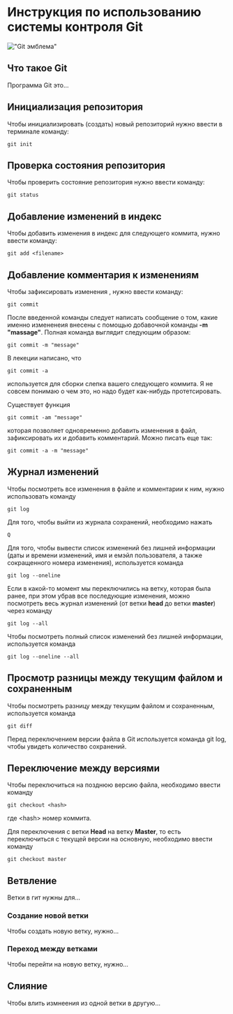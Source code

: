 #  **Инструкция по использованию системы контроля Git**

!["Git эмблема"](git.png)

## Что такое Git

Программа Git это...

## Инициализация репозитория

Чтобы инициализировать (создать) новый репозиторий нужно ввести в терминале команду:

    git init

## Проверка состояния репозитория

Чтобы проверить состояние репозитория нужно ввести команду:

    git status

## Добавление изменений в индекс 

Чтобы добавить изменения в индекс для следующего коммита, нужно ввести команду:

    git add <filename>

## Добавление комментария к изменениям

Чтобы зафиксировать изменения , нужно ввести команду:
    
    git commit

После введенной команды следует написать сообщение о том, какие именно измененеия внесены с помощью добавочной команды **-m "massage"**. Полная команда выглядит следующим образом:

    git commit -m "message"

В лекеции написано, что

    git commit -a

используется для сборки слепка вашего следующего коммита. Я не совсем понимаю о чем это, но надо будет как-нибудь протетсировать.

Существует функция 

    git commit -am "message"

которая позволяет одновременно добавить изменения в файл, зафиксировать их и добавить комментарий. Можно писать еще так:

    git commit -a -m "message"

## Журнал изменений

Чтобы посмотреть все изменения в файле и комментарии к ним, нужно использовать команду

    git log

Для того, чтобы выйти из журнала сохранений, необходимо нажать 

    Q

Для того, чтобы вывести список изменений без лишней информации (даты и времени изменений, имя и емэйл пользователя, а также сокращенного номера изменения), используется команда 

    git log --oneline

Если в какой-то момент мы переключились на ветку, которая была ранее, при этом убрав все последующие изменения, можно посмотреть весь журнал изменений (от ветки **head** до ветки **master**) через команду 

    git log --all

Чтобы посмотреть полный список изменений без лишней информации, используется команда

    git log --oneline --all

## Просмотр разницы между текущим файлом и сохраненным

Чтобы посмотреть разницу между текущим файлом и сохраненным, используется команда 

    git diff

Перед переключением версии файла в Git используется команда git log, чтобы увидеть количество сохранений.

## Переключение между версиями

Чтобы переключиться на позднюю версию файла, необходимо ввести команду

    git checkout <hash>

где \<hash> номер коммита.

Для переключения с ветки **Head** на ветку **Master**, то есть переключиться с текущей версии на основную, необходимо ввести команду

    git checkout master

## Ветвление

Ветки в гит нужны для...

### Создание новой ветки

Чтобы создать новую ветку, нужно...

### Переход между ветками

Чтобы перейти на новую ветку, нужно...

## Слияние

Чтобы влить измнеения из одной ветки в другую...
